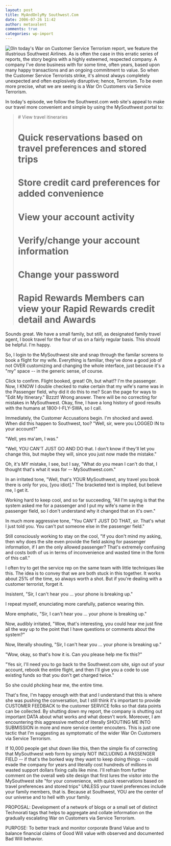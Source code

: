 ```yaml
---
layout: post
title: MyAndOnlyMy Southwest.Com
date: 2006-07-26 11:42
author: metavalent
comments: true
categories: wp-import
---
```

<!--Lead Photo --><img src="http://metavalent.info/images/customer.service.jpg" border="0" alt="0" /><!-- Commentary -->In today's War on Customer Service Terrorism report, we feature the illustrious Southwest Airlines.  As is often the case in this erratic series of reports, the story begins with a highly esteemed, respected company.  A company I've done business with for some time, often years, based upon many happy transactions and an ongoing commitment to value.  So when the Customer Service Terrorists strike, it's almost always completely unexpected and often explosively disruptive; hence, Terrorism.  To be even more precise, what we are seeing is a War On Customers via Service Terrorism.

In today's episode, we follow the Southwest.com web site's appeal to make our travel more convenient and simple by using the MySouthwest portal to:<blockquote># View travel itineraries
# Quick reservations based on travel preferences and stored trips
# Store credit card preferences for added convenience
# View your account activity
# Verify/change your account information
# Change your password
# Rapid Rewards Members can view your Rapid Rewards credit detail and Awards</blockquote>Sounds great.  We have a small family, but still, as designated family travel agent, I book travel for the four of us on a fairly regular basis.  This should be helpful.  I'm happy.

So, I login to the MySouthwest site and snap through the familar screens to book a flight for my wife.  Everything is familiar, they've done a good job of not OVER customizing and changing the whole interface, just because it's a "my" space -- in the generic sense, of course.

Click to confirm.  Flight booked, great!  Oh, but what!?  I'm the passenger.  Now, I KNOW I double checked to make certain that my wife's name was in the Passenger field, why did it do this to me?  Scan the page for ways to "Edit My Itinerary."  Bzzzt!  Wrong answer.  There will be no correcting for mistakes in MySouthwest.  Okay, fine, I have a long history of good results with the humans at 1800-I-FLY-SWA, so I call.

Immediately, the Customer Accusations begin.  I'm shocked and awed.  When did this happen to Southwest, too?  "Well, sir, were you LOGGED IN to your account?"

"Well, yes ma'am, I was."

"Well, YOU CAN'T JUST GO AND DO that.  I don't know if they'll let you change this, but maybe they will, since you just now made the mistake."

Oh, it's MY mistake, I see, but I say, "What do you mean I can't do that, I thought that's what it was for -- MySouthwest.com."

In an irritated tone, "Well, that's YOUR MySouthwest, any travel you book there is only for you, [you idiot]."  The bracketed text is implied, but believe me, I get it.

Working hard to keep cool, and so far succeeding, "All I'm saying is that the system asked me for a passenger and I put my wife's name in the passenger field, so I don't understand why it changed that on it's own."

In much more aggressive tone, "You CAN'T JUST DO THAT, sir.  That's what I just told you.  You can't put someone else in the passenger field."

Still consciously working to stay on the cool, "If you don't mind my asking, then why does the site even provide the field asking for passenger information, if I am the only allowed passenger?  That's extremely confusing and costs both of us in terms of inconvenience and wasted time in the form of this call."

I often try to get the service rep on the same team with little techniques like this.  The idea is to convey that we are both stuck in this together.  It works about 25% of the time, so always worth a shot.  But if you're dealing with a customer terrorist, forget it.

Insistent, "Sir, I can't hear you ... your phone is breaking up."

I repeat myself, enunciating more carefully, patience wearing thin.

More emphatic, "Sir, I can't hear you ... your phone is breaking up."

Now, audibly irritated, "Wow, that's interesting, you could hear me just fine all the way up to the point that I have questions or comments about the system?"

Now, literally shouting, "Sir, I can't hear you ... your phone is breaking up."

"Wow, okay, so that's how it is.  Can you please help me fix this?"

"Yes sir, I'll need you to go back to the Southwest.com site, sign out of your account, rebook the entire flight, and then I'll give you a code to use existing funds so that you don't get charged twice."

So she could phcking hear me, the entire time.

That's fine, I'm happy enough with that and I understand that this is where she was pushing the conversation, but I still think it's important to provide CUSTOMER FEEDBACK to the customer SERVICE folks so that data points can be collected.  By shutting down my report, the company is shutting out important DATA about what works and what doesn't work.  Moreover, I am encountering this aggressive method of literally SHOUTING ME INTO SUBMISSION in more and more service center encouters.  This is just one tactic that I'm suggesting as symptomatic of the wider War On Customers via Service Terrorism.

If 10,000 people get shut down like this, then the simple fix of correcting that MySouthwest web form by simply NOT INCLUDING A PASSENGER FIELD -- if that's the borked way they want to keep doing things -- could evade the company for years and literally cost hundreds of millions in wasted support dollars fixing calls like mine.  I'll refrain from further comment on the overall web site design that first lures the visitor into the MySouthwest site "for your convenience, with quick reservations based on travel preferences and stored trips" UNLESS your travel preferences include your family members, that is.  Because at Southwest, YOU are the center of our universe and to hell with your family.

PROPOSAL: Development of a network of blogs or a small set of distinct Technorati tags that helps to aggregate and collate information on the gradually escalating War on Customers via Service Terrorism.  

PURPOSE: To better track and monitor corporate Brand Value and to balance financial claims of Good Will value with observed and documented Bad Will behavior.
